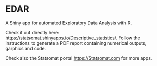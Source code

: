 # EDAR

A Shiny app for automated Exploratory Data Analysis with R. 

Check it out directly here: https://statsomat.shinyapps.io/Descriptive_statistics/. Follow the instructions to generate a PDF report containing numerical outputs, garphics and code. 

Check also the Statsomat portal https://Statsomat.com for more apps. 
